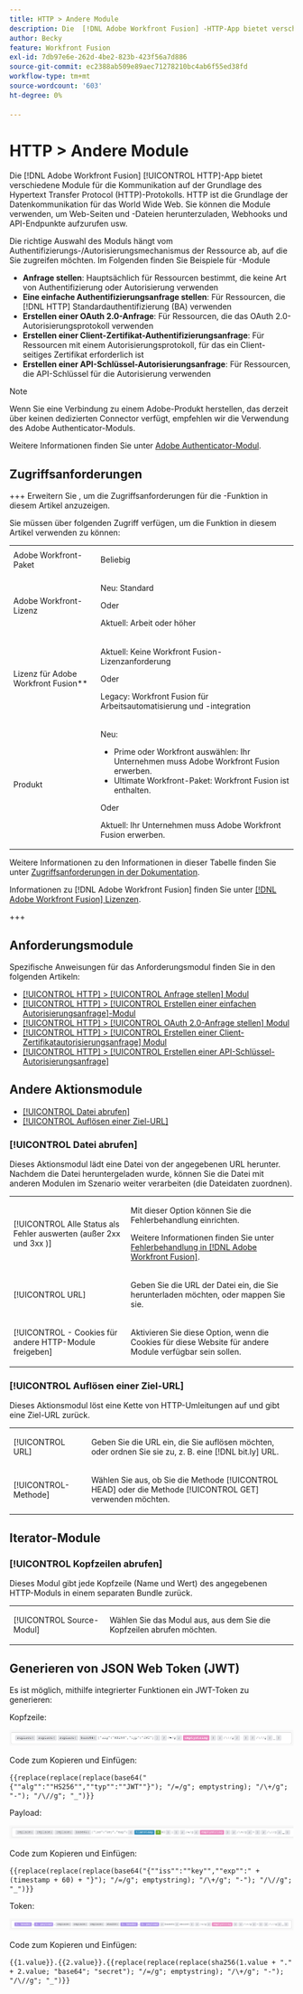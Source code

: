 ```yaml
---
title: HTTP > Andere Module
description: Die  [!DNL Adobe Workfront Fusion] -HTTP-App bietet verschiedene Module für die Kommunikation auf der Grundlage des Hypertext Transfer Protocol (HTTP). HTTP ist die Grundlage der Datenkommunikation für das World Wide Web. Sie können die Module verwenden, um Web-Seiten und -Dateien herunterzuladen, Webhooks und API-Endpunkte aufzurufen usw.
author: Becky
feature: Workfront Fusion
exl-id: 7db97e6e-262d-4be2-823b-423f56a7d886
source-git-commit: ec2388ab509e89aec71278210bc4ab6f55ed38fd
workflow-type: tm+mt
source-wordcount: '603'
ht-degree: 0%

---
```


# HTTP > Andere Module

Die [!DNL Adobe Workfront Fusion] [!UICONTROL HTTP]-App bietet verschiedene Module für die Kommunikation auf der Grundlage des Hypertext Transfer Protocol (HTTP)-Protokolls. HTTP ist die Grundlage der Datenkommunikation für das World Wide Web. Sie können die Module verwenden, um Web-Seiten und -Dateien herunterzuladen, Webhooks und API-Endpunkte aufzurufen usw.

Die richtige Auswahl des Moduls hängt vom Authentifizierungs-/Autorisierungsmechanismus der Ressource ab, auf die Sie zugreifen möchten. Im Folgenden finden Sie Beispiele für -Module

* **Anfrage stellen**: Hauptsächlich für Ressourcen bestimmt, die keine Art von Authentifizierung oder Autorisierung verwenden
* **Eine einfache Authentifizierungsanfrage stellen**: Für Ressourcen, die [!DNL HTTP] Standardauthentifizierung (BA) verwenden
* **Erstellen einer OAuth 2.0-Anfrage**: Für Ressourcen, die das OAuth 2.0-Autorisierungsprotokoll verwenden
* **Erstellen einer Client-Zertifikat-Authentifizierungsanfrage**: Für Ressourcen mit einem Autorisierungsprotokoll, für das ein Client-seitiges Zertifikat erforderlich ist
* **Erstellen einer API-Schlüssel-Autorisierungsanfrage**: Für Ressourcen, die API-Schlüssel für die Autorisierung verwenden

>[!NOTE]
>
>Wenn Sie eine Verbindung zu einem Adobe-Produkt herstellen, das derzeit über keinen dedizierten Connector verfügt, empfehlen wir die Verwendung des Adobe Authenticator-Moduls.
>
>Weitere Informationen finden Sie unter [Adobe Authenticator-Modul](/help/workfront-fusion/references/apps-and-modules/adobe-connectors/adobe-authenticator-modules.md).

## Zugriffsanforderungen

+++ Erweitern Sie , um die Zugriffsanforderungen für die -Funktion in diesem Artikel anzuzeigen.

Sie müssen über folgenden Zugriff verfügen, um die Funktion in diesem Artikel verwenden zu können:

<table style="table-layout:auto">
 <col> 
 <col> 
 <tbody> 
  <tr> 
   <td role="rowheader">Adobe Workfront-Paket</td> 
   <td> <p>Beliebig</p> </td> 
  </tr> 
  <tr data-mc-conditions=""> 
   <td role="rowheader">Adobe Workfront-Lizenz</td> 
   <td> <p>Neu: Standard</p><p>Oder</p><p>Aktuell: Arbeit oder höher</p> </td> 
  </tr> 
  <tr> 
   <td role="rowheader">Lizenz für Adobe Workfront Fusion**</td> 
   <td>
   <p>Aktuell: Keine Workfront Fusion-Lizenzanforderung</p>
   <p>Oder</p>
   <p>Legacy: Workfront Fusion für Arbeitsautomatisierung und -integration </p>
   </td> 
  </tr> 
  <tr> 
   <td role="rowheader">Produkt</td> 
   <td>
   <p>Neu:</p> <ul><li>Prime oder Workfront auswählen: Ihr Unternehmen muss Adobe Workfront Fusion erwerben.</li><li>Ultimate Workfront-Paket: Workfront Fusion ist enthalten.</li></ul>
   <p>Oder</p>
   <p>Aktuell: Ihr Unternehmen muss Adobe Workfront Fusion erwerben.</p>
   </td> 
  </tr>
 </tbody> 
</table>

Weitere Informationen zu den Informationen in dieser Tabelle finden Sie unter [Zugriffsanforderungen in der Dokumentation](/help/workfront-fusion/references/licenses-and-roles/access-level-requirements-in-documentation.md).

Informationen zu [!DNL Adobe Workfront Fusion] finden Sie unter [[!DNL Adobe Workfront Fusion] Lizenzen](/help/workfront-fusion/set-up-and-manage-workfront-fusion/licensing-operations-overview/license-automation-vs-integration.md).

+++

## Anforderungsmodule

Spezifische Anweisungen für das Anforderungsmodul finden Sie in den folgenden Artikeln:

* [[!UICONTROL HTTP] > [!UICONTROL Anfrage stellen] Modul](/help/workfront-fusion/references/apps-and-modules/universal-connectors/http-module-make-a-request.md)
* [[!UICONTROL HTTP] > [!UICONTROL Erstellen einer einfachen Autorisierungsanfrage]-Modul](/help/workfront-fusion/references/apps-and-modules/universal-connectors/http-module-make-a-basic-auth-request.md)
* [[!UICONTROL HTTP] > [!UICONTROL OAuth 2.0-Anfrage stellen] Modul](/help/workfront-fusion/references/apps-and-modules/universal-connectors/http-module-make-an-oauth-2-request.md)
* [[!UICONTROL HTTP] > [!UICONTROL Erstellen einer Client-Zertifikatautorisierungsanfrage] Modul](/help/workfront-fusion/references/apps-and-modules/universal-connectors/http-module-make-a-client-cert-auth-request.md)
* [[!UICONTROL HTTP] > [!UICONTROL Erstellen einer API-Schlüssel-Autorisierungsanfrage]](/help/workfront-fusion/references/apps-and-modules/universal-connectors/http-module-make-an-api-key-auth-request.md)

## Andere Aktionsmodule

* [[!UICONTROL Datei abrufen]](#get-a-file)
* [[!UICONTROL Auflösen einer Ziel-URL]](#resolve-a-target-url)

### [!UICONTROL Datei abrufen]

Dieses Aktionsmodul lädt eine Datei von der angegebenen URL herunter. Nachdem die Datei heruntergeladen wurde, können Sie die Datei mit anderen Modulen im Szenario weiter verarbeiten (die Dateidaten zuordnen).

<table style="table-layout:auto"> 
 <col> 
 <col> 
 <tbody> 
  <tr> 
   <td role="rowheader">[!UICONTROL Alle Status als Fehler auswerten (außer 2xx und 3xx )] </td> 
   <td> <p>Mit dieser Option können Sie die Fehlerbehandlung einrichten.</p> <p>Weitere Informationen finden Sie unter <a href="/help/workfront-fusion/create-scenarios/config-error-handling/error-handling.md" class="MCXref xref">Fehlerbehandlung in [!DNL Adobe Workfront Fusion]</a>.</p> </td> 
  </tr> 
  <tr> 
   <td role="rowheader">[!UICONTROL URL] </td> 
   <td> <p>Geben Sie die URL der Datei ein, die Sie herunterladen möchten, oder mappen Sie sie. </p> </td> 
  </tr> 
  <tr> 
   <td role="rowheader">[!UICONTROL - Cookies für andere HTTP-Module freigeben] </td> 
   <td> <p>Aktivieren Sie diese Option, wenn die Cookies für diese Website für andere Module verfügbar sein sollen. </p> </td> 
  </tr> 
 </tbody> 
</table>

### [!UICONTROL Auflösen einer Ziel-URL]

Dieses Aktionsmodul löst eine Kette von HTTP-Umleitungen auf und gibt eine Ziel-URL zurück.

<table style="table-layout:auto"> 
 <col> 
 <col> 
 <tbody> 
  <tr> 
   <td role="rowheader">[!UICONTROL URL] </td> 
   <td> <p>Geben Sie die URL ein, die Sie auflösen möchten, oder ordnen Sie sie zu, z. B. eine [!DNL bit.ly] URL.</p> </td> 
  </tr> 
  <tr> 
   <td role="rowheader">[!UICONTROL-Methode] </td> 
   <td> <p>Wählen Sie aus, ob Sie die Methode [!UICONTROL HEAD] oder die Methode [!UICONTROL GET] verwenden möchten.</p> </td> 
  </tr> 
 </tbody> 
</table>

## Iterator-Module

### [!UICONTROL Kopfzeilen abrufen]

Dieses Modul gibt jede Kopfzeile (Name und Wert) des angegebenen HTTP-Moduls in einem separaten Bundle zurück.

<table style="table-layout:auto"> 
 <col> 
 <col> 
 <tbody> 
  <tr> 
   <td role="rowheader">[!UICONTROL Source-Modul]</td> 
   <td> <p> Wählen Sie das Modul aus, aus dem Sie die Kopfzeilen abrufen möchten.</p> </td> 
  </tr> 
 </tbody> 
</table>

## Generieren von JSON Web Token (JWT)

Es ist möglich, mithilfe integrierter Funktionen ein JWT-Token zu generieren:

Kopfzeile:

![JWT-Header](/help/workfront-fusion/references/apps-and-modules/assets/jwt-header-350x19.png)

Code zum Kopieren und Einfügen:

```
{{replace(replace(replace(base64("{""alg"":""HS256"",""typ"":""JWT""}"); "/=/g"; emptystring); "/\+/g"; "-"); "/\//g"; "_")}}
```

Payload:

![JWT-Payload](/help/workfront-fusion/references/apps-and-modules/assets/jwt-payload-350x17.png)

Code zum Kopieren und Einfügen:

```
{{replace(replace(replace(base64("{""iss"":""key"",""exp"":" + (timestamp + 60) + "}"); "/=/g"; emptystring); "/\+/g"; "-"); "/\//g"; "_")}}
```

Token:

![JWT-Token](/help/workfront-fusion/references/apps-and-modules/assets/jwt-token-350x15.png)

Code zum Kopieren und Einfügen:

```
{{1.value}}.{{2.value}}.{{replace(replace(replace(sha256(1.value + "." + 2.value; "base64"; "secret"); "/=/g"; emptystring); "/\+/g"; "-"); "/\//g"; "_")}}
```

